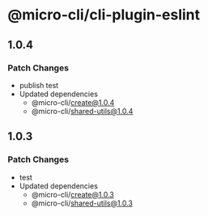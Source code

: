 # @micro-cli/cli-plugin-eslint

## 1.0.4

### Patch Changes

- publish test
- Updated dependencies
  - @micro-cli/create@1.0.4
  - @micro-cli/shared-utils@1.0.4

## 1.0.3

### Patch Changes

- test
- Updated dependencies
  - @micro-cli/create@1.0.3
  - @micro-cli/shared-utils@1.0.3
